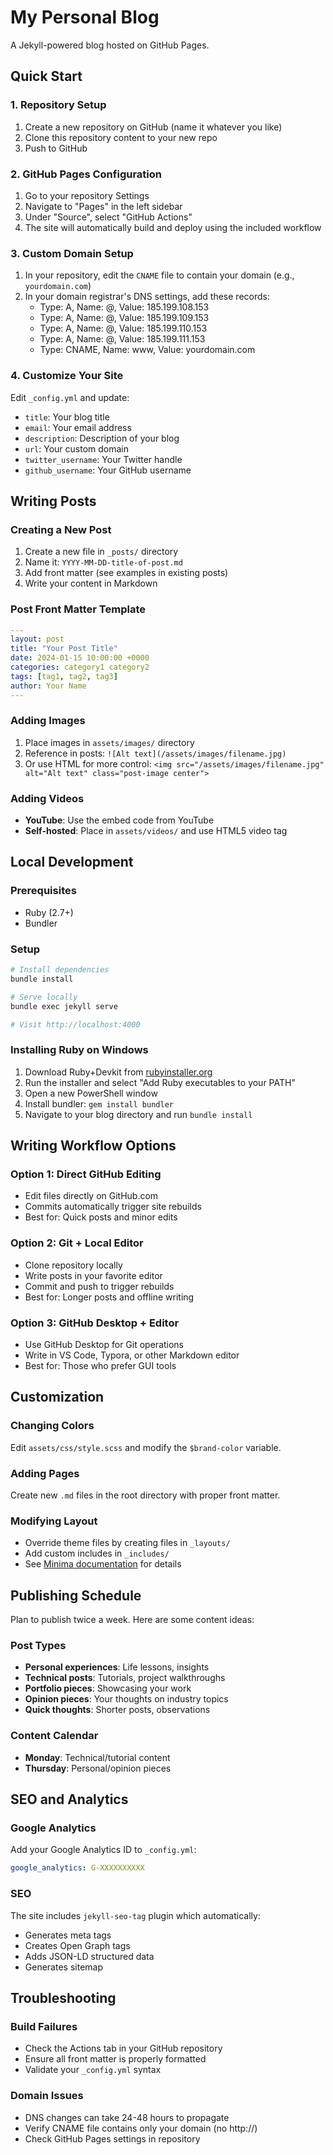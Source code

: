 # My Personal Blog

A Jekyll-powered blog hosted on GitHub Pages.

## Quick Start

### 1. Repository Setup
1. Create a new repository on GitHub (name it whatever you like)
2. Clone this repository content to your new repo
3. Push to GitHub

### 2. GitHub Pages Configuration
1. Go to your repository Settings
2. Navigate to "Pages" in the left sidebar
3. Under "Source", select "GitHub Actions"
4. The site will automatically build and deploy using the included workflow

### 3. Custom Domain Setup
1. In your repository, edit the `CNAME` file to contain your domain (e.g., `yourdomain.com`)
2. In your domain registrar's DNS settings, add these records:
   - Type: A, Name: @, Value: 185.199.108.153
   - Type: A, Name: @, Value: 185.199.109.153
   - Type: A, Name: @, Value: 185.199.110.153
   - Type: A, Name: @, Value: 185.199.111.153
   - Type: CNAME, Name: www, Value: yourdomain.com

### 4. Customize Your Site
Edit `_config.yml` and update:
- `title`: Your blog title
- `email`: Your email address
- `description`: Description of your blog
- `url`: Your custom domain
- `twitter_username`: Your Twitter handle
- `github_username`: Your GitHub username

## Writing Posts

### Creating a New Post
1. Create a new file in `_posts/` directory
2. Name it: `YYYY-MM-DD-title-of-post.md`
3. Add front matter (see examples in existing posts)
4. Write your content in Markdown

### Post Front Matter Template
```yaml
---
layout: post
title: "Your Post Title"
date: 2024-01-15 10:00:00 +0000
categories: category1 category2
tags: [tag1, tag2, tag3]
author: Your Name
---
```

### Adding Images
1. Place images in `assets/images/` directory
2. Reference in posts: `![Alt text](/assets/images/filename.jpg)`
3. Or use HTML for more control: `<img src="/assets/images/filename.jpg" alt="Alt text" class="post-image center">`

### Adding Videos
- **YouTube**: Use the embed code from YouTube
- **Self-hosted**: Place in `assets/videos/` and use HTML5 video tag

## Local Development

### Prerequisites
- Ruby (2.7+)
- Bundler

### Setup
```bash
# Install dependencies
bundle install

# Serve locally
bundle exec jekyll serve

# Visit http://localhost:4000
```

### Installing Ruby on Windows
1. Download Ruby+Devkit from [rubyinstaller.org](https://rubyinstaller.org/)
2. Run the installer and select "Add Ruby executables to your PATH"
3. Open a new PowerShell window
4. Install bundler: `gem install bundler`
5. Navigate to your blog directory and run `bundle install`

## Writing Workflow Options

### Option 1: Direct GitHub Editing
- Edit files directly on GitHub.com
- Commits automatically trigger site rebuilds
- Best for: Quick posts and minor edits

### Option 2: Git + Local Editor
- Clone repository locally
- Write posts in your favorite editor
- Commit and push to trigger rebuilds
- Best for: Longer posts and offline writing

### Option 3: GitHub Desktop + Editor
- Use GitHub Desktop for Git operations
- Write in VS Code, Typora, or other Markdown editor
- Best for: Those who prefer GUI tools

## Customization

### Changing Colors
Edit `assets/css/style.scss` and modify the `$brand-color` variable.

### Adding Pages
Create new `.md` files in the root directory with proper front matter.

### Modifying Layout
- Override theme files by creating files in `_layouts/`
- Add custom includes in `_includes/`
- See [Minima documentation](https://github.com/jekyll/minima) for details

## Publishing Schedule

Plan to publish twice a week. Here are some content ideas:

### Post Types
- **Personal experiences**: Life lessons, insights
- **Technical posts**: Tutorials, project walkthroughs
- **Portfolio pieces**: Showcasing your work
- **Opinion pieces**: Your thoughts on industry topics
- **Quick thoughts**: Shorter posts, observations

### Content Calendar
- **Monday**: Technical/tutorial content
- **Thursday**: Personal/opinion pieces

## SEO and Analytics

### Google Analytics
Add your Google Analytics ID to `_config.yml`:
```yaml
google_analytics: G-XXXXXXXXXX
```

### SEO
The site includes `jekyll-seo-tag` plugin which automatically:
- Generates meta tags
- Creates Open Graph tags
- Adds JSON-LD structured data
- Generates sitemap

## Troubleshooting

### Build Failures
- Check the Actions tab in your GitHub repository
- Ensure all front matter is properly formatted
- Validate your `_config.yml` syntax

### Domain Issues
- DNS changes can take 24-48 hours to propagate
- Verify CNAME file contains only your domain (no http://)
- Check GitHub Pages settings in repository

<!-- Build trigger - Bundle dependencies fixed - Jan 2025 -->
